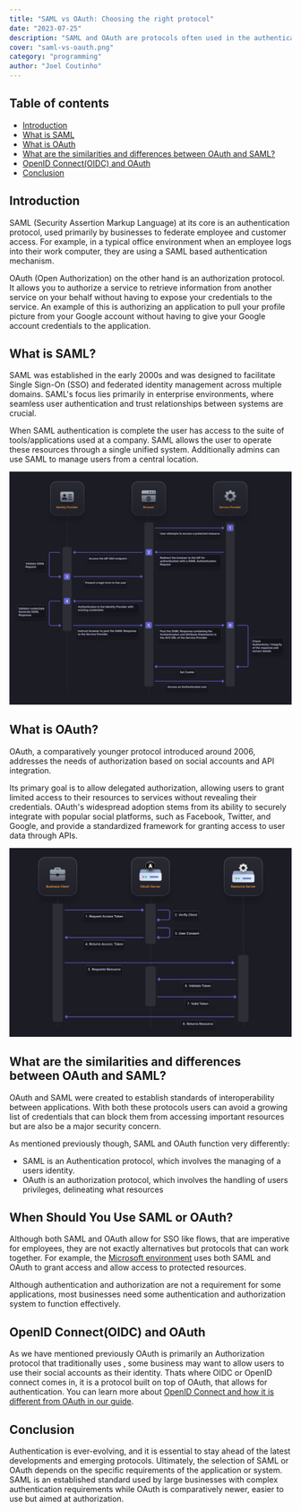 ```yaml
---
title: "SAML vs OAuth: Choosing the right protocol"
date: "2023-07-25"
description: "SAML and OAuth are protocols often used in the authentication but what are the differences between them and which one do you choose?"
cover: "saml-vs-oauth.png"
category: "programming"
author: "Joel Coutinho"
---
```



## Table of contents

- [Introduction](#introduction)
- [What is SAML](#what-is-saml)
- [What is OAuth](#what-is-oauth)
- [What are the similarities and differences between OAuth and SAML?](#what-are-the-similarities-and-differences-between-oauth-and-saml)
- [OpenID Connect(OIDC) and OAuth](#openid-connectoidc-and-oauth)
- [Conclusion](#conclusion)

## Introduction

SAML (Security Assertion Markup Language) at its core is an authentication protocol, used primarily by businesses to federate employee and customer access. For example, in a typical office environment when an employee logs into their work computer, they are using a SAML based authentication mechanism.

 OAuth (Open Authorization) on the other hand is an authorization protocol. It allows you to authorize a service to retrieve information from another service on your behalf without having to expose your credentials to the service. 
 An example of this is authorizing an application to pull your profile picture from your Google account without having to give your Google account credentials to the application.


## What is SAML?

SAML was established in the early 2000s and was designed to facilitate Single Sign-On (SSO) and federated identity management across multiple domains. SAML's focus lies primarily in enterprise environments, where seamless user authentication and trust relationships between systems are crucial.

When SAML authentication is complete the user has access to the suite of tools/applications used at a company. SAML allows the user to operate these resources through a single unified system. Additionally admins can use SAML to manage users from a central location.

![SAML flow](./saml-flow.png)

## What is OAuth?

OAuth, a comparatively younger protocol introduced around 2006, addresses the needs of authorization based on social accounts and API integration.

Its primary goal is to allow delegated authorization, allowing users to grant limited access to their resources to services without revealing their credentials. OAuth's widespread adoption stems from its ability to securely integrate with popular social platforms, such as Facebook, Twitter, and Google, and provide a standardized framework for granting access to user data through APIs.

![Oauth flow](./oauth-flow.png)



## What are the similarities and differences between OAuth and SAML?

OAuth and SAML were created to establish standards of interoperability between applications. With both these protocols users can avoid a growing list of credentials that can block them from accessing important resources but are also be a major security concern.

As mentioned previously though, SAML and OAuth function very differently:

- SAML is an Authentication protocol, which involves the managing of a users identity.
- OAuth is an authorization protocol, which involves the handling of users privileges, delineating what resources  


## When Should You Use SAML or OAuth?

Although both SAML and OAuth allow for SSO like flows, that are imperative for employees, they are not exactly alternatives but protocols that can work together. For example, the [Microsoft environment](https://learn.microsoft.com/en-us/azure/active-directory/develop/authentication-vs-authorization) uses both SAML and OAuth to grant access and allow access to protected resources.

Although authentication and authorization are not a requirement for some applications, most businesses need some authentication and authorization system to function effectively.

## OpenID Connect(OIDC) and OAuth

As we have mentioned previously OAuth is primarily an Authorization protocol that traditionally uses , some business may want to allow users to use their social accounts as their identity. Thats where OIDC or OpenID connect comes in, it is a protocol built on top of OAuth, that allows for authentication. You can learn more about [OpenID Connect and how it is different from OAuth in our guide](https://supertokens.com/blog/oauth-vs-oidc).

## Conclusion

Authentication is ever-evolving, and it is essential to stay ahead of the latest developments and emerging protocols. Ultimately, the selection of SAML or OAuth depends on the specific requirements of the application or system. SAML is an established standard used by large businesses with complex authentication requirements while OAuth is comparatively newer, easier to use but aimed at authorization.



